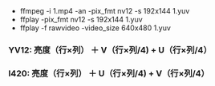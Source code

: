 ## 
* ffmpeg -i 1.mp4 -an -pix_fmt nv12 -s 192x144 1.yuv
* ffplay -pix_fmt nv12 -s 192x144 1.yuv
* ffplay -f rawvideo -video_size 640x480 1.yuv
### YV12: 亮度（行×列） ＋ V（行×列/4) + U（行×列/4）
### I420: 亮度（行×列） ＋ U（行×列/4) + V（行×列/4）

